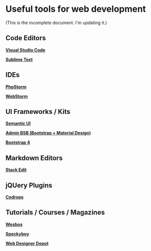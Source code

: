Useful tools for web development
=
(This is the incomplete document. I'm updating it.)

Code Editors
-
**[Visual Studio Code](https://code.visualstudio.com/)**

**[Sublime Text](https://www.sublimetext.com/)**


IDEs
-
**[PhpStorm](https://www.jetbrains.com/phpstorm/)**

**[WebStorm](https://www.jetbrains.com/webstorm/)**


UI Frameworks / Kits
-
**[Semantic UI](https://semantic-ui.com)**

**[Admin BSB (Bootstrap + Material Design)](https://github.com/gurayyarar/AdminBSBMaterialDesign)**

**[Bootstrap 4](https://getbootstrap.com/)**


Markdown Editors
-
**[Stack Edit](https://stackedit.io/)**


jQUery Plugins
-
[**Codrops**](https://tympanus.net/codrops/)


Tutorials / Courses / Magazines
-
[**Wesbos**](http://wesbos.com/)

[**Speckyboy**](https://speckyboy.com/)

[**Web Designer Depot**](https://www.webdesignerdepot.com/)
